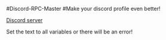 #Discord-RPC-Master
#Make your discord profile even better!

[Discord server](https://discord.gg/VQ6nwqqDwE)

Set the text to all variables or there will be an error!
